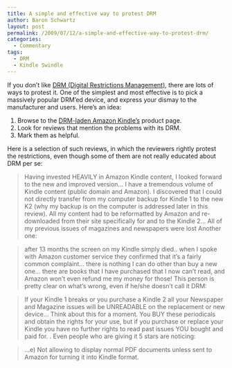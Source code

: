 ```yaml
---
title: A simple and effective way to protest DRM
author: Baron Schwartz
layout: post
permalink: /2009/07/12/a-simple-and-effective-way-to-protest-drm/
categories:
  - Commentary
tags:
  - DRM
  - Kindle Swindle
---
```

If you don&#8217;t like [DRM (Digital Restrictions Management)][1], there are lots of ways to protest it. One of the simplest and most effective is to pick a massively popular DRM&#8217;ed device, and express your dismay to the manufacturer and users. Here&#8217;s an idea:

1.  Browse to the [DRM-laden Amazon Kindle&#8217;s][2] product page.
2.  Look for reviews that mention the problems with its DRM.
3.  Mark them as helpful.

Here is a selection of such reviews, in which the reviewers rightly protest the restrictions, even though some of them are not really educated about DRM per se:

> Having invested HEAVILY in Amazon Kindle content, I looked forward to the new and improved version&#8230; I have a tremendous volume of Kindle content (public domain and Amazon). I discovered that I could not directly transfer from my computer backup for Kindle 1 to the new K2 (why my backup is on the computer is addressed later in this review). All my content had to be reformatted by Amazon and re-downloaded from their site specifically for and to the Kindle 2&#8230; All of my previous issues of magazines and newspapers were lost
Another one:

> after 13 months the screen on my Kindle simply died.. when I spoke with Amazon customer service they confirmed that it&#8217;s a fairly common complaint&#8230; there is nothing I can do other than buy a new one&#8230; there are books that I have purchased that I now can&#8217;t read, and Amazon won&#8217;t even refund me my money for those!
This person is pretty clear on what&#8217;s wrong, even if he/she doesn&#8217;t call it DRM:

> If your Kindle 1 breaks or you purchase a Kindle 2 all your Newspaper and Magazine issues will be UNREADABLE on the replacement or new device&#8230; Think about this for a moment. You BUY these periodicals and obtain the rights for your use, but if you purchase or replace your Kindle you have no further rights to read past issues YOU bought and paid for. .
Even people who are giving it 5 stars are noticing:

> &#8230;e) Not allowing to display normal PDF documents unless sent to Amazon for turning it into Kindle format.

 [1]: http://defectivebydesign.org/
 [2]: http://www.amazon.com/Kindle-Amazons-Wireless-Reading-Generation/dp/B00154JDAI/?tag=xaprb-20
